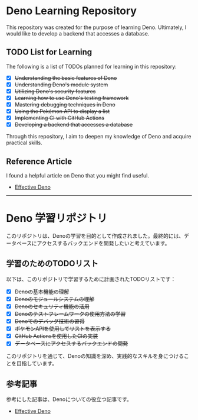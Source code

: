 # Deno Learning Repository

This repository was created for the purpose of learning Deno. Ultimately, I
would like to develop a backend that accesses a database.

## TODO List for Learning

The following is a list of TODOs planned for learning in this repository:

- [x] ~~Understanding the basic features of Deno~~
- [x] ~~Understanding Deno's module system~~
- [x] ~~Utilizing Deno's security features~~
- [x] ~~Learning how to use Deno's testing framework~~
- [x] ~~Mastering debugging techniques in Deno~~
- [x] ~~Using the Pokémon API to display a list~~
- [x] ~~Implementing CI with GitHub Actions~~
- [x] ~~Developing a backend that accesses a database~~

Through this repository, I aim to deepen my knowledge of Deno and acquire
practical skills.

## Reference Article

I found a helpful article on Deno that you might find useful.

- [Effective Deno](https://zenn.dev/uki00a/books/effective-deno/viewer/follow-denos-style)

---

# Deno 学習リポジトリ

このリポジトリは、Denoの学習を目的として作成されました。最終的には、データベースにアクセスするバックエンドを開発したいと考えています。

## 学習のためのTODOリスト

以下は、このリポジトリで学習するために計画されたTODOリストです：

- [x] ~~Denoの基本機能の理解~~
- [x] ~~Denoのモジュールシステムの理解~~
- [x] ~~Denoのセキュリティ機能の活用~~
- [x] ~~Denoのテストフレームワークの使用方法の学習~~
- [x] ~~Denoでのデバッグ技術の習得~~
- [x] ~~ポケモンAPIを使用してリストを表示する~~
- [x] ~~GitHub Actionsを使用したCIの実装~~
- [x] ~~データベースにアクセスするバックエンドの開発~~

このリポジトリを通じて、Denoの知識を深め、実践的なスキルを身につけることを目指しています。

## 参考記事

参考にした記事は、Denoについての役立つ記事です。

- [Effective Deno](https://zenn.dev/uki00a/books/effective-deno/viewer/follow-denos-style)
